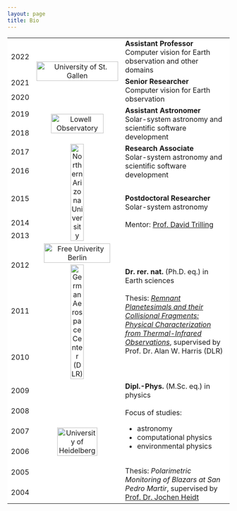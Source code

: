```yaml
---
layout: page
title: Bio
---
```



<table align="center">
<tr>
<td bgcolor="white">2022</td>
<td align="center" rowspan="3" width="40%" bgcolor="white"><a href="https://www.unisg.ch"><img src="https://iwe.unisg.ch/-/media/d5b9607a44064498a9c920ca5c2cef52.jpg" width="100%" alt="University of St. Gallen"></a></td>
<td bgcolor="white"><strong>Assistant Professor</strong><br>Computer vision for Earth observation and other domains</td>
</tr>

<tr>
<td bgcolor="white">2021</td>
<td rowspan="2" bgcolor="white"><strong>Senior Researcher</strong><br>Computer vision for Earth observation</td>
</tr>

<tr>
<td bgcolor="white">2020</td>
</tr>

<tr>
<td bgcolor="white">2019</td>
<td align="center" rowspan="2" bgcolor="white"><a href="https://www.lowell.edu"><img src="https://lowell.edu/wp-content/uploads/2019/12/lowell_125yearslogo.png" width="80%" alt="Lowell Observatory"></a></td>
<td rowspan="2" bgcolor="white"><strong>Assistant Astronomer</strong><br>Solar-system astronomy and scientific software development</td>
</tr>

<tr>
<td bgcolor="white">2018</td>
</tr>

<tr>
<td bgcolor="white">2017</td>
<td align="center" rowspan="5" bgcolor="white"><a href="https://www.nau.edu"><img src="https://nau.edu/wp-content/uploads/sites/87/2018/08/NAU_Acronym_primary-281_3514-300x213.png" width="40%" alt="Northern Arizona University"></a></td>
<td rowspan="2" bgcolor="white"><strong>Research Associate</strong><br> Solar-system astronomy and scientific software development</td>
</tr>

<tr>
<td bgcolor="white">2016</td>
</tr>


<tr>
<td bgcolor="white">2015</td>
<td rowspan="3" bgcolor="white"><strong>Postdoctoral Researcher</strong><br> Solar-system astronomy<br><br>Mentor: <a href="https://trillingresearchgroup.wordpress.com/trilling/">Prof. David Trilling</a></td>
</tr>

<tr>
<td bgcolor="white">2014</td>
</tr>

<tr>
<td bgcolor="white">2013</td>
</tr>

<tr>
<td bgcolor="white">2012</td>
<td align="center" rowspan="3" bgcolor="white"><a href="https://www.fu-berlin.de/en/index.html"><img alt="Free Univerity Berlin" src="https://www.fu-berlin.de/sites/corporate-design/grundlagen/_medien/fu_logo_web.png?width=1000" width="90%"></a><a href="https://www.dlr.de/pf">
<br>
<img src="https://www.dlr.de/content/en/images/2021/3/dlr-logo-black.jpg?__blob=normal&v=3__ifc1920w" alt="German Aerospace Center (DLR)" width="40%"></a></td>
<td rowspan="3" bgcolor="white"><strong>Dr. rer. nat.</strong> (Ph.D. eq.) in Earth sciences<br><br>Thesis: <a href="https://refubium.fu-berlin.de/handle/fub188/2283"><em>Remnant Planetesimals and their Collisional Fragments: Physical Characterization from Thermal-Infrared Observations</em></a>, supervised by Prof. Dr. Alan W. Harris (DLR)</td>
</tr>

<tr>
<td bgcolor="white">2011</td>
</tr>

<tr>
<td bgcolor="white">2010</td>
</tr>

<tr>
<td bgcolor="white">2009</td>
<td align="center" rowspan="6" bgcolor="white"><a href="https://www.uni-heidelberg.de/en"><img alt="University of Heidelberg" src="https://backend.uni-heidelberg.de/sites/default/files/site_logo/icon-symbol-uh-logo-black_1.svg" width="70%"></a></td>
<td rowspan="6" bgcolor="white"><strong>Dipl.-Phys.</strong> (M.Sc. eq.) in physics<br><br>Focus of studies:<ul><li>astronomy</li><li>computational physics</li><li>environmental physics</li></ul><br>Thesis: <em>Polarimetric Monitoring of Blazars at San Pedro Martir</em>, supervised by <a href="http://www.lsw.uni-heidelberg.de/users/jheidt/">Prof. Dr. Jochen Heidt</a><br></td>
</tr>

<tr>
<td bgcolor="white">2008</td>
</tr>

<tr>
<td bgcolor="white">2007</td>
</tr>

<tr>
<td bgcolor="white">2006</td>
</tr>

<tr>
<td bgcolor="white">2005</td>
</tr>

<tr>
<td bgcolor="white">2004</td>
</tr>

</table>
